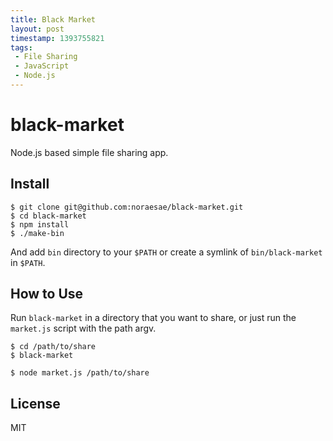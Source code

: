```yaml
---
title: Black Market
layout: post
timestamp: 1393755821
tags:
 - File Sharing
 - JavaScript
 - Node.js
---
```


black-market
============

Node.js based simple file sharing app.

Install
-------

```
$ git clone git@github.com:noraesae/black-market.git
$ cd black-market
$ npm install
$ ./make-bin
```

And add `bin` directory to your `$PATH` or create a symlink of `bin/black-market` in `$PATH`.

How to Use
----------

Run `black-market` in a directory that you want to share, or just run the `market.js` script with the path argv.

```
$ cd /path/to/share
$ black-market
```

```
$ node market.js /path/to/share
```

License
-------

MIT
